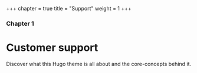 +++
chapter = true
title = "Support"
weight = 1
+++

### Chapter 1

# Customer support

Discover what this Hugo theme is all about and the core-concepts behind it.
